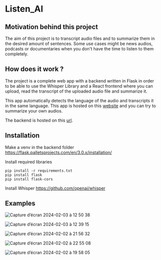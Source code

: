 # Listen_AI

## Motivation behind this project

The aim of this project is to transcript audio files and to summarize them in the desired amount of sentences. Some use cases might be news audios, podcasts or documentaries when you don't have the time to listen to them completely.

## How does it work ?

The project is a complete web app with a backend written in Flask in order to be able to use the Whisper Library and a React frontend where you can upload, read the transcript of the uploaded audio file and summarize it.

This app automatically detects the language of the audio and transcripts it in the same language.
This app is hosted on this [website](http://217.160.142.195:3000/) and you can try to summarize your own audios.

The backend is hosted on this [url](http://217.160.142.195:5000/).

## Installation 

Make a venv in the backend folder
https://flask.palletsprojects.com/en/3.0.x/installation/

Install required libraries

```
pip install -r requirements.txt
pip install flask
pip install flask-cors
```

Install Whisper
https://github.com/openai/whisper

## Examples

![Capture d’écran 2024-02-03 à 12 50 38](https://github.com/lucas-kacz/Listen_AI/assets/74963340/bea5c007-abb6-4e38-a068-bcc5aa6deeb7)

![Capture d’écran 2024-02-03 à 12 39 15](https://github.com/lucas-kacz/Listen_AI/assets/74963340/009bcefd-634d-4243-a3e9-049287a542a0)

![Capture d’écran 2024-02-02 à 21 56 32](https://github.com/lucas-kacz/Listen_AI/assets/74963340/db483e1b-a347-4f23-bb9f-398544f59723)

![Capture d’écran 2024-02-02 à 22 55 08](https://github.com/lucas-kacz/Listen_AI/assets/74963340/a52c3394-90bc-4a71-9e5c-1b600007047c)

![Capture d’écran 2024-02-02 à 19 58 05](https://github.com/lucas-kacz/Listen_AI/assets/74963340/c7fb6e86-1c6b-407a-8768-df769816b07a)
